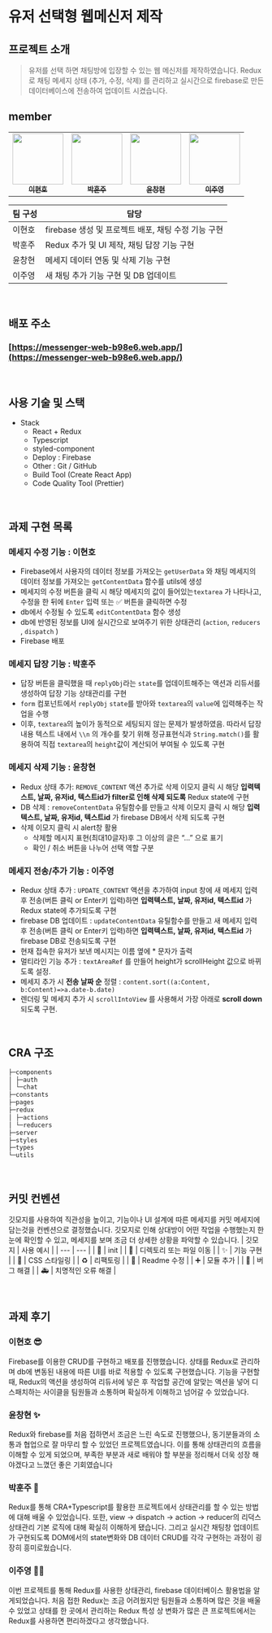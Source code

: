 # 유저 선택형 웹메신저 제작

## 프로젝트 소개

> 유저를 선택 하면 채팅방에 입장할 수 있는 웹 메신저를 제작하였습니다. Redux로 채팅 메세지 상태 (추가, 수정, 삭제) 를 관리하고 실시간으로 firebase로 만든 데이터베이스에 전송하여 업데이트 시켰습니다.

## member

<table>
  <tr>
        </td>
      <td align="center">
      <a href="https://github.com/LEEHYUNHO2001"
        ><img
          src="https://avatars.githubusercontent.com/LEEHYUNHO2001"
          width="100px;"
          alt=""
        /><br /><sub><b>이현호</b></sub></a>
    <br />
    </td>
    <td align="center">
      <a href="https://github.com/hoonjoo-park"
        ><img
          src="https://avatars.githubusercontent.com/hoonjoo-park"
          width="100px;"
          alt=""
        /><br /><sub><b>박훈주</b></sub></a
      ><br />
    </td>
    <td align="center">
      <a href="https://github.com/Yoon-CH"
        ><img
          src="https://avatars.githubusercontent.com/Yoon-CH"
          width="100px;"
          alt=""
        /><br /><sub><b>윤창현</b></sub></a
      ><br />
    </td>
    <td align="center">
      <a href="https://github.com/devjoylee"
        ><img
          src="https://avatars.githubusercontent.com/devjoylee"
          width="100px;"
          alt=""
        /><br /><sub><b>이주영</b></sub></a
      ><br />
  </tr>
</table>

| 팀 구성 | 담당                                                |
| ------- | --------------------------------------------------- |
| 이현호  | firebase 생성 및 프로젝트 배포, 채팅 수정 기능 구현 |
| 박훈주  | Redux 추가 및 UI 제작, 채팅 답장 기능 구현          |
| 윤창현  | 메세지 데이터 연동 및 삭제 기능 구현                |
| 이주영  | 새 채팅 추가 기능 구현 및 DB 업데이트               |

<br>

## 배포 주소

### [https://messenger-web-b98e6.web.app/](https://messenger-web-b98e6.web.app/)

<br>

## 사용 기술 및 스택

- Stack
  - React + Redux
  - Typescript
  - styled-component
  - Deploy : Firebase
  - Other : Git / GitHub
  - Build Tool (Create React App)
  - Code Quality Tool (Prettier)

<br>

## 과제 구현 목록

### 메세지 수정 기능 : 이현호

- Firebase에서 사용자의 데이터 정보를 가져오는 `getUserData` 와 채팅 메세지의 데이터 정보를 가져오는 `getContentData` 함수를 utils에 생성
- 메세지의 수정 버튼을 클릭 시 해당 메세지의 값이 들어있는`textarea` 가 나타나고, 수정을 한 뒤에 `Enter` 입력 또는 ✅ 버튼을 클릭하면 수정
- db에서 수정될 수 있도록 `editContentData` 함수 생성
- db에 반영된 정보를 UI에 실시간으로 보여주기 위한 상태관리 (`action`, `reducers` , `dispatch` )
- Firebase 배포

### 메세지 답장 기능 : 박훈주

- 답장 버튼을 클릭했을 때 `replyObj`라는 `state`를 업데이트해주는 액션과 리듀서를 생성하여 답장 기능 상태관리를 구현
- `form` 컴포넌트에서 `replyObj` `state`를 받아와 `textarea`의 `value`에 입력해주는 작업을 수행
- 이후, `textarea`의 높이가 동적으로 세팅되지 않는 문제가 발생하였음. 따라서 답장내용 텍스트 내에서 `\\n` 의 개수를 찾기 위해 정규표현식과 `String.match()`를 활용하여 직접 `textarea`의 `height`값이 계산되어 부여될 수 있도록 구현

### 메세지 삭제 기능 : 윤창현

- Redux 상태 추가: `REMOVE_CONTENT` 액션 추가로 삭제 이모지 클릭 시 해당 **입력텍스트, 날짜, 유저id, 텍스트id가 filter로 인해 삭제 되도록** Redux state에 구현
- DB 삭제 : `removeContentData` 유틸함수를 만들고 삭제 이모지 클릭 시 해당 **입력텍스트, 날짜, 유저id, 텍스트id** 가 firebase DB에서 삭제 되도록 구현
- 삭제 이모지 클릭 시 alert창 활용
  - 삭제할 메시지 표현(최대10글자)후 그 이상의 글은 “...” 으로 표기
  - 확인 / 취소 버튼을 나누어 선택 역할 구분

### 메세지 전송/추가 기능 : 이주영

- Redux 상태 추가 : `UPDATE_CONTENT` 액션을 추가하여 input 창에 새 메세지 입력 후 전송(버튼 클릭 or Enter키 입력)하면 **입력텍스트, 날짜, 유저id, 텍스트id** 가 Redux state에 추가되도록 구현
- firebase DB 업데이트 : `updateContentData` 유틸함수를 만들고 새 메세지 입력 후 전송(버튼 클릭 or Enter키 입력)하면 **입력텍스트, 날짜, 유저id, 텍스트id** 가 firebase DB로 전송되도록 구현
- 현재 접속한 유저가 보낸 메시지는 이름 옆에 \* 문자가 출력
- 멀티라인 기능 추가 : `textAreaRef` 를 만들어 height가 scrollHeight 값으로 바뀌도록 설정.
- 메세지 추가 시 **전송 날짜 순** 정렬 : `content.sort((a:Content, b:Content)=>a.date-b.date)`
- 렌더링 및 메세지 추가 시 `scrollIntoView` 를 사용해서 가장 아래로 **scroll down** 되도록 구현.

<br>

## CRA 구조

```markdown
├─components
│ ├─auth
│ └─chat
├─constants
├─pages
├─redux
│ ├─actions
│ └─reducers
├─server
├─styles
├─types
└─utils
```

<br>

## 커밋 컨벤션

깃모지를 사용하여 직관성을 높이고, 기능이나 UI 설계에 따른 메세지를 커밋 메세지에 담는것을 컨벤션으로 결정했습니다. 깃모지로 인해 상대방이 어떤 작업을 수행했는지 한 눈에 확인할 수 있고, 메세지를 보며 조금 더 상세한 상황을 파악할 수 있습니다.
| 깃모지 | 사용 예시 |
| --- | --- |
| 🎉 | init |
| 🚚 | 디렉토리 또는 파일 이동 |
| ✨ | 기능 구현 |
| 💄 | CSS 스타일링 |
| ♻️ | 리팩토링 |
| 📝 | Readme 수정 |
| ➕ | 모듈 추가 |
| 🐛 | 버그 해결 |
| 🚑️ | 치명적인 오류 해결 |

<br>

## 과제 후기

### **이현호** 😎

Firebase를 이용한 CRUD를 구현하고 배포를 진행했습니다. 상태를 Redux로 관리하며 db에 변동된 내용에 따른 UI를 바로 적용할 수 있도록 구현했습니다. 기능을 구현할 때, Redux의 액션을 생성하여 리듀서에 넣은 후 작업할 공간에 알맞는 액션을 넣어 디스패치하는 사이클을 팀원들과 소통하며 확실하게 이해하고 넘어갈 수 있었습니다.

### 윤창현 ✨

Redux와 firebase를 처음 접하면서 조금은 느린 속도로 진행했으나, 동기분들과의 소통과 협업으로 잘 마무리 할 수 있었던 프로젝트였습니다. 이를 통해 상태관리의 흐름을 이해할 수 있게 되었으며, 부족한 부분과 새로 배워야 할 부분을 정리해서 더욱 성장 해야겠다고 느꼈던 좋은 기회였습니다

### **박훈주** 🎅

Redux를 통해 CRA+Typescript를 활용한 프로젝트에서 상태관리를 할 수 있는 방법에 대해 배울 수 있었습니다. 또한, view → dispatch → action → reducer의 리덕스 상태관리 기본 로직에 대해 확실히 이해하게 됐습니다. 그리고 실시간 채팅창 업데이트가 구현되도록 DOM에서의 state변화와 DB 데이터 CRUD를 각각 구현하는 과정이 굉장히 흥미로웠습니다.

### **이주영 👧🏻**

이번 프로젝트를 통해 Redux를 사용한 상태관리, firebase 데이터베이스 활용법을 알게되었습니다. 처음 접한 Redux는 조금 어려웠지만 팀원들과 소통하며 많은 것을 배울 수 있었고 상태를 한 곳에서 관리하는 Redux 특성 상 변화가 많은 큰 프로젝트에서는 Redux를 사용하면 편리하겠다고 생각했습니다.
